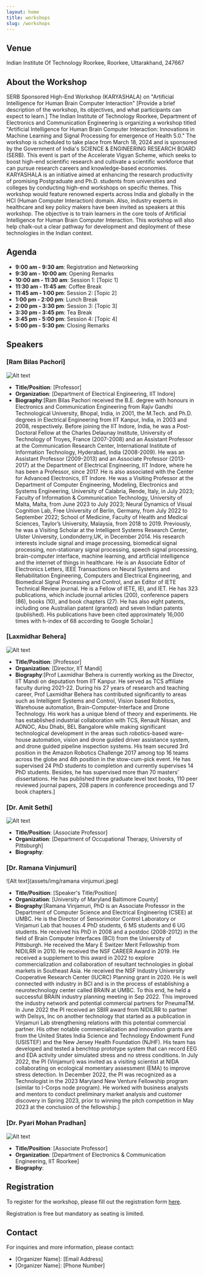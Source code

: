 ```yaml
---
layout: home
title: workshops
slug: /workshops
---
```



## Venue
Indian Institute Of Technology Roorkee, Roorkee, Uttarakhand, 247667

## About the Workshop
SERB Sponsored High-End Workshop (KARYASHALA) on "Artificial Intelligence for Human Brain Computer Interaction"
[Provide a brief description of the workshop, its objectives, and what participants can expect to learn.]
The Indian Institute of Technology Roorkee, Department of Electronics and Communication Engineering is organizing a workshop titled "Artificial Intelligence for Human Brain Computer Interaction: Innovations in Machine Learning and Signal Processing for emergence of Health 5.0." The workshop is scheduled to take place from March 18, 2024 and is sponsored by the Government of India's SCIENCE & ENGINEERING RESEARCH BOARD (SERB). This event is part of the Accelerate Vigyan Scheme, which seeks to boost high-end scientific research and cultivate a scientific workforce that can pursue research careers and knowledge-based economies. KARYASHALA is an initiative aimed at enhancing the research productivity of promising Postgraduate and Ph.D. students from universities and colleges by conducting high-end workshops on specific themes. This workshop would feature renowned experts across India and globally in the HCI (Human Computer Interaction) domain. Also, industry experts in healthcare and key policy makers have been invited as speakers at this workshop. The objective is to train learners in the core tools of Artificial Intelligence for Human Brain Computer Interaction. This workshop will also help chalk-out a clear pathway for development and deployment of these technologies in the Indian context. 

## Agenda
- **9:00 am - 9:30 am**: Registration and Networking
- **9:30 am - 10:00 am**: Opening Remarks
- **10:00 am - 11:30 am**: Session 1: [Topic 1]
- **11:30 am - 11:45 am**: Coffee Break
- **11:45 am - 1:00 pm**: Session 2: [Topic 2]
- **1:00 pm - 2:00 pm**: Lunch Break
- **2:00 pm - 3:30 pm**: Session 3: [Topic 3]
- **3:30 pm - 3:45 pm**: Tea Break
- **3:45 pm - 5:00 pm**: Session 4: [Topic 4]
- **5:00 pm - 5:30 pm**: Closing Remarks

## Speakers
### [Ram Bilas Pachori]
![Alt text](/assets/img/rambilas.jpg)
- **Title/Position**: [Professor]
- **Organization**: [Department of Electrical Engineering, IIT Indore]
- **Biography**:[Ram Bilas Pachori received the B.E. degree with honours in Electronics and Communication Engineering from Rajiv Gandhi Technological University, Bhopal, India, in 2001, the M.Tech. and Ph.D. degrees in Electrical Engineering from IIT Kanpur, India, in 2003 and 2008, respectively.
Before joining the IIT Indore, India, he was a Post-Doctoral Fellow at the Charles Delaunay Institute,
University of Technology of Troyes, France (2007-2008) and an Assistant Professor at the Communication
Research Center, International Institute of Information Technology, Hyderabad, India (2008-2009). He was an
Assistant Professor (2009-2013) and an Associate Professor (2013-2017) at the Department of Electrical
Engineering, IIT Indore, where he has been a Professor, since 2017. He is also associated with the Center for
Advanced Electronics, IIT Indore. He was a Visiting Professor at the Department of Computer Engineering,
Modeling, Electronics and Systems Engineering, University of Calabria, Rende, Italy, in July 2023; Faculty of
Information & Communication Technology, University of Malta, Malta, from June 2023 to July 2023; Neural
Dynamics of Visual Cognition Lab, Free University of Berlin, Germany, from July 2022 to September 2022; School
of Medicine, Faculty of Health and Medical Sciences, Taylor’s University, Malaysia, from 2018 to 2019.
Previously, he was a Visiting Scholar at the Intelligent Systems Research Center, Ulster University, Londonderry,UK, in December 2014. 
His research interests include signal and image processing, biomedical signal processing, non-stationary
signal processing, speech signal processing, brain-computer interface, machine learning, and artificial intelligence and the internet of things in healthcare. He is an Associate Editor of Electronics Letters, IEEE Transactions on Neural Systems and Rehabilitation Engineering, Computers and Electrical Engineering, and Biomedical Signal Processing and Control, and an Editor of IETE Technical Review journal. He is a Fellow of IETE, IEI, and IET. He has 323 publications, which include journal articles (200), conference papers (86), books (10), and book chapters (27). He has also eight patents, including one Australian patent (granted) and seven Indian patents (published). His publications have been cited approximately 16,000 times with h-index of 68 according to Google Scholar.]
### [Laxmidhar Behera]
![Alt text](assets/img/behera.jpeg)
- **Title/Position**: [Professor]
- **Organization**: [Director, IIT Mandi]
- **Biography**:[Prof Laxmidhar Behera is currently working as the Director, IIT Mandi on deputation from IIT Kanpur. He served as TCS affiliate faculty during 2021-22. During his 27 years of research and teaching career, Prof Laxmidhar Behera has contributed significantly to areas such as Intelligent Systems and Control, Vision based Robotics, Warehouse automation, Brain-Computer-Interface and Drone Technology. His work has a unique blend of theory and experiments. He has established industrial collaboration with TCS, Renault Nissan, and ADNOC, Abu Dhabi, BEL Bangalore while making significant technological development in the areas such robotics-based ware-house automation, vision and drone guided driver assistance system, and drone guided pipeline inspection systems. His team secured 3rd position in the Amazon Robotics Challenge 2017 among top 16 teams across the globe and 4th position in the stow-cum-pick event. He has supervised 24 PhD students to completion and currently supervises 14 PhD students. Besides, he has supervised more than 70 masters’ dissertations. He has published three graduate level text books, 110 peer reviewed journal papers, 208 papers in conference proceedings and 17 book chapters.]
### [Dr. Amit Sethi]
![Alt text](assets/img/amit.jpeg)
- **Title/Position**: [Associate Professor]
- **Organization**: [Department of Occupational Therapy, University of Pittsburgh]
- **Biography**:
### [Dr. Ramana Vinjumuri]
![Alt text](assets/img/ramana vinjumuri.jpeg)
- **Title/Position**: [Speaker's Title/Position]
- **Organization**: [University of Maryland Baltimore County]
- **Biography**:[Ramana Vinjamuri, PhD is an Associate Professor in the Department of Computer Science and Electrical Engineering (CSEE) at UMBC. He is the Director of Sensorimotor Control Laboratory or Vinjamuri Lab that houses 4 PhD students, 6 MS students and 6 UG students. He received his PhD in 2008 and a postdoc (2008-2012) in the field of Brain Computer Interfaces (BCI) from the University of Pittsburgh. He received the Mary E Switzer Merit Fellowship from NIDILRR in 2010. He received the NSF CAREER Award in 2019. He received a supplement to this award in 2022 to explore commercialization and collaboration of resultant technologies in global markets in Southeast Asia. He received the NSF Industry University Cooperative Research Center (IUCRC) Planning grant in 2020. He is well connected with industry in BCI and is in the process of establishing a neurotechnology center called BRAIN at UMBC. To this end, he held a successful BRAIN industry planning meeting in Sep 2022. This improved the industry network and potential commercial partners for PneumaTM. In June 2022 the PI received an SBIR award from NIDILRR to partner with Delsys, Inc on another technology that started as a publication in Vinjamuri Lab strengthening relations with this potential commercial partner. His other notable commercialization and innovation grants are from the United States India Science and Technology Endowment Fund (USISTEF) and the New Jersey Health Foundation (NJHF). His team has developed and tested a benchtop prototype system that can record EEG and EDA activity under simulated stress and no stress conditions. In July 2022, the PI (Vinjamuri) was invited as a visiting scientist at NIDA collaborating on ecological momentary assessment (EMA) to improve stress detection. In December 2022, the PI was recognized as a Technologist in the 2023 Maryland New Venture Fellowship program (similar to I-Corps node program). He worked with business analysts and mentors to conduct preliminary market analysis and customer discovery in Spring 2023, prior to winning the pitch competition in May 2023 at the conclusion of the fellowship.]
### [Dr. Pyari Mohan Pradhan]
![Alt text](assets/img/pradhan.jpeg)
- **Title/Position**: [Associate Professor]
- **Organization**: [Department of Electronics & Communication Engineering, IIT Roorkee]
- **Biography**:

## Registration
To register for the workshop, please fill out the registration form [here](registration-link).

Registration is free but mandatory as seating is limited.

## Contact
For inquiries and more information, please contact:
- [Organizer Name]: [Email Address]
- [Organizer Name]: [Phone Number]

